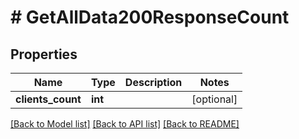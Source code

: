 # # GetAllData200ResponseCount

## Properties

Name | Type | Description | Notes
------------ | ------------- | ------------- | -------------
**clients_count** | **int** |  | [optional]

[[Back to Model list]](../../README.md#models) [[Back to API list]](../../README.md#endpoints) [[Back to README]](../../README.md)
